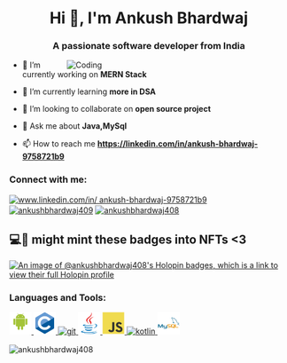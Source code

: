<h1 align="center">Hi 👋, I'm Ankush Bhardwaj</h1>
<h3 align="center">A passionate software developer from India</h3>
<img align="right" alt="Coding" width="400" src="https://cdn.dribbble.com/users/1162077/screenshots/3848914/programmer.gif">

- 🔭 I’m currently working on **MERN Stack**

- 🌱 I’m currently learning **more in DSA**

- 👯 I’m looking to collaborate on **open source project**

- 💬 Ask me about **Java,MySql**

- 📫 How to reach me **https://linkedin.com/in/ankush-bhardwaj-9758721b9**

<h3 align="left">Connect with me:</h3>
<p align="left">
<a href="https://linkedin.com/in/ankush-bhardwaj-9758721b9" target="blank"><img align="center" src="https://raw.githubusercontent.com/rahuldkjain/github-profile-readme-generator/master/src/images/icons/Social/linked-in-alt.svg" alt="www.linkedin.com/in/ ankush-bhardwaj-9758721b9" height="30" width="40" /></a>
<a href="https://instagram.com/ankushbhardwaj409" target="blank"><img align="center" src="https://raw.githubusercontent.com/rahuldkjain/github-profile-readme-generator/master/src/images/icons/Social/instagram.svg" alt="ankushbhardwaj409" height="30" width="40" /></a>
<a href="https://www.leetcode.com/ankushbhardwaj408" target="blank"><img align="center" src="https://raw.githubusercontent.com/rahuldkjain/github-profile-readme-generator/master/src/images/icons/Social/leet-code.svg" alt="ankushbhardwaj408" height="30" width="40" /></a>
</p>

## 💻🤖 might mint these badges into NFTs <3
  
[![An image of @ankushbhardwaj408's Holopin badges, which is a link to view their full Holopin profile](https://holopin.me/ankushbhardwaj408)](https://holopin.io/@ankushbhardwaj408)

<h3 align="left">Languages and Tools:</h3>
<p align="left"> <a href="https://developer.android.com" target="_blank" rel="noreferrer"> <img src="https://raw.githubusercontent.com/devicons/devicon/master/icons/android/android-original-wordmark.svg" alt="android" width="40" height="40"/> </a> <a href="https://www.cprogramming.com/" target="_blank" rel="noreferrer"> <img src="https://raw.githubusercontent.com/devicons/devicon/master/icons/c/c-original.svg" alt="c" width="40" height="40"/> </a> <a href="https://git-scm.com/" target="_blank" rel="noreferrer"> <img src="https://www.vectorlogo.zone/logos/git-scm/git-scm-icon.svg" alt="git" width="40" height="40"/> </a> <a href="https://www.java.com" target="_blank" rel="noreferrer"> <img src="https://raw.githubusercontent.com/devicons/devicon/master/icons/java/java-original.svg" alt="java" width="40" height="40"/> </a> <a href="https://developer.mozilla.org/en-US/docs/Web/JavaScript" target="_blank" rel="noreferrer"> <img src="https://raw.githubusercontent.com/devicons/devicon/master/icons/javascript/javascript-original.svg" alt="javascript" width="40" height="40"/> </a> <a href="https://kotlinlang.org" target="_blank" rel="noreferrer"> <img src="https://www.vectorlogo.zone/logos/kotlinlang/kotlinlang-icon.svg" alt="kotlin" width="40" height="40"/> </a> <a href="https://www.mysql.com/" target="_blank" rel="noreferrer"> <img src="https://raw.githubusercontent.com/devicons/devicon/master/icons/mysql/mysql-original-wordmark.svg" alt="mysql" width="40" height="40"/> </a> </p>

<p><img align="center" src="https://github-readme-stats.vercel.app/api/top-langs?username=ankushbhardwaj408&show_icons=true&locale=en&layout=compact" alt="ankushbhardwaj408" /></p>
